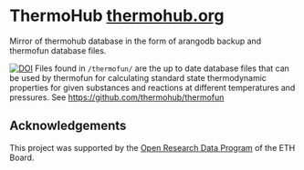 # ThermoHub [thermohub.org](https://thermohub.org/thermohub/thermohub/)
Mirror of thermohub database in the form of arangodb backup and thermofun database files.

[![DOI](https://zenodo.org/badge/386963691.svg)](https://zenodo.org/records/7385311)
Files found in `/thermofun/` are the up to date database files that can be used by thermofun for calculating standard state thermodynamic properties for given substances and reactions at different temperatures and pressures. See https://github.com/thermohub/thermofun

## Acknowledgements  

This project was supported by the [Open Research Data Program](https://ethrat.ch/en/eth-domain/open-research-data/) of the ETH Board.

